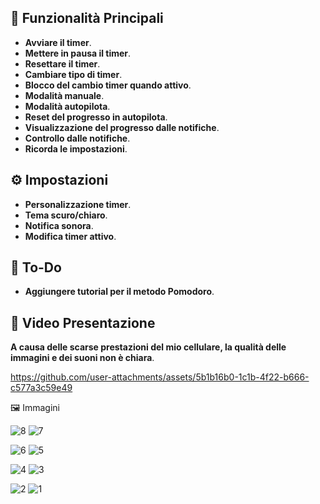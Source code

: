 ## 🚀 Funzionalità Principali

- **Avviare il timer**.
- **Mettere in pausa il timer**.
- **Resettare il timer**.
- **Cambiare tipo di timer**.
- **Blocco del cambio timer quando attivo**.
- **Modalità manuale**.
- **Modalità autopilota**.
- **Reset del progresso in autopilota**.
- **Visualizzazione del progresso dalle notifiche**.
- **Controllo dalle notifiche**.
- **Ricorda le impostazioni**.

## ⚙️ Impostazioni

- **Personalizzazione timer**.
- **Tema scuro/chiaro**.
- **Notifica sonora**.
- **Modifica timer attivo**.

## 🔧 To-Do

- **Aggiungere tutorial per il metodo Pomodoro**.

## 🎥 Video Presentazione

**A causa delle scarse prestazioni del mio cellulare, la qualità delle immagini e dei suoni non è chiara**.


https://github.com/user-attachments/assets/5b1b16b0-1c1b-4f22-b666-c577a3c59e49

🖼️ Immagini

![8](https://github.com/user-attachments/assets/a0bc82a2-716b-48c7-9d13-3fcddc09acf3) ![7](https://github.com/user-attachments/assets/470b7e4b-4e4b-42c0-95b9-d241b070fd38)

![6](https://github.com/user-attachments/assets/9c8309b0-3107-4ce3-84ca-a1c24fffb055) ![5](https://github.com/user-attachments/assets/eaa15ba7-08ef-4159-ac75-107c020e96d0)
 
![4](https://github.com/user-attachments/assets/620792b7-e1a0-4791-94aa-23f09cb802cb) ![3](https://github.com/user-attachments/assets/60e95ae0-e639-439d-aaeb-5a9050fcd73e)
 
![2](https://github.com/user-attachments/assets/c66011b5-1190-4ddd-935e-aef27780a50e) ![1](https://github.com/user-attachments/assets/820e72a3-22cf-474a-b972-11f13abca11d)


